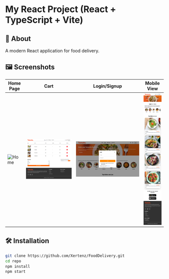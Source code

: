 # My React Project (React + TypeScript + Vite)

## 📖 About

A modern React application for food delivery.

## 🖼️ Screenshots

| Home Page | Cart | Login/Signup | Mobile View |
|-----------|------|--------------|-------------|
| ![Home](./public/homepage-full.png) | ![Cart](./public/cart.png) | ![Login/Signup](./public/login-signup.png) | ![Mobile](./public/mobile-view.png) |

## 🛠️ Installation

```bash
git clone https://github.com/Xertenz/FoodDelivery.git
cd repo
npm install
npm start
